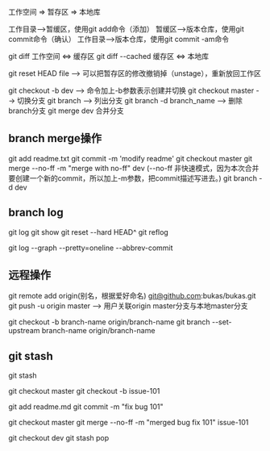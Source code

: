 工作空间 => 暂存区 => 本地库

工作目录——>暂缓区，使用git add命令（添加）
暂缓区——>版本仓库，使用git commit命令（确认）
工作目录——>版本仓库，使用git commit -am命令

git diff  工作空间 <=> 缓存区
git diff --cached 缓存区 <=> 本地库

git reset HEAD file --> 可以把暂存区的修改撤销掉（unstage），重新放回工作区

git checkout -b dev  --> 命令加上-b参数表示创建并切换
git checkout master  --> 切换分支
git branch --> 列出分支
git branch -d branch_name --> 删除branch分支
git merge dev 合并分支

## branch merge操作
git add readme.txt
git commit -m 'modify readme'
git checkout master
git merge --no-ff -m "merge with no-ff" dev  (--no-ff 非快速模式，因为本次合并要创建一个新的commit，所以加上-m参数，把commit描述写进去。)
git branch -d dev

## branch log
git log 
git show 
git reset --hard HEAD^
git reflog

git log --graph --pretty=oneline --abbrev-commit

## 远程操作
git remote add origin(别名，根据爱好命名) git@github.com:bukas/bukas.git
git push -u origin master --> 用户关联origin master分支与本地master分支

git checkout -b branch-name origin/branch-name
git branch --set-upstream branch-name origin/branch-name

## git stash
git stash

git checkout master
git checkout -b issue-101

git add readme.md
git commit -m "fix bug 101"

git checkout master
git merge --no-ff -m "merged bug fix 101" issue-101

git checkout dev
git stash pop
